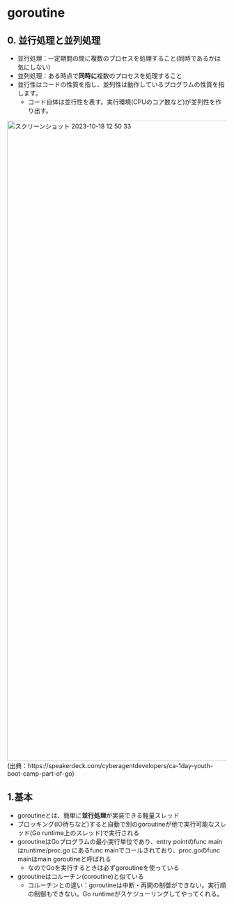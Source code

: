 # goroutine

## 0. 並行処理と並列処理
- 並行処理：一定期間の間に複数のプロセスを処理すること(同時であるかは気にしない)
- 並列処理：ある時点で**同時に**複数のプロセスを処理すること
- 並行性はコードの性質を指し、並列性は動作しているプログラムの性質を指します。
  - コード自体は並行性を表す。実行環境(CPUのコア数など)が並列性を作り出す。

<img width="1470" alt="スクリーンショット 2023-10-18 12 50 33" src="https://github.com/IzmYuta/TIL/assets/104307371/d2c5ca0b-8829-4de7-b777-1301ac2f8c3c">
(出典：https://speakerdeck.com/cyberagentdevelopers/ca-1day-youth-boot-camp-part-of-go)

## 1.基本
- goroutineとは、簡単に**並行処理**が実装できる軽量スレッド
- ブロッキング(IO待ちなど)すると自動で別のgoroutineが他で実行可能なスレッド(Go runtime上のスレッド)で実行される
- goroutineはGoプログラムの最小実行単位であり、entry pointのfunc mainはruntime/proc.go にあるfunc mainでコールされており、proc.goのfunc mainはmain goroutineと呼ばれる
  - なのでGoを実行するときは必ずgoroutineを使っている
- goroutineはコルーチン(coroutine)と似ている
  - コルーチンとの違い：goroutineは中断・再開の制御ができない。実行順の制御もできない。Go runtimeがスケジューリングしてやってくれる。
